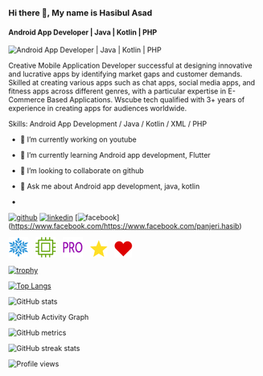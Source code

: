 


### Hi there 👋, My name is Hasibul Asad
#### Android App Developer | Java | Kotlin | PHP
![Android App Developer | Java | Kotlin | PHP](https://scontent.fdac139-1.fna.fbcdn.net/v/t39.30808-6/361629716_1025004175579766_5940303769646368039_n.jpg?_nc_cat=105&cb=99be929b-59f725be&ccb=1-7&_nc_sid=e3f864&_nc_ohc=HkifaJQ5CbMAX8UCTjy&_nc_ht=scontent.fdac139-1.fna&oh=00_AfDZdDb75rIFakbtwe7M30xRig0vS2o8_nd_yeaBSzzmew&oe=64C605CC)

Creative Mobile Application Developer successful at designing innovative and lucrative apps by identifying market gaps and customer demands. Skilled at creating various apps such as chat apps, social media apps, and fitness apps across different genres, with a particular expertise in E-Commerce Based Applications. Wscube tech qualified with 3+ years of experience in creating apps for audiences worldwide.

Skills: Android App Development / Java / Kotlin / XML / PHP

- 🔭 I’m currently working on youtube 
- 🌱 I’m currently learning Android app development, Flutter 
- 👯 I’m looking to collaborate on github 
- 💬 Ask me about Android app development, java, kotlin

- 
[<img src='https://cdn.jsdelivr.net/npm/simple-icons@3.0.1/icons/github.svg' alt='github' height='40'>](https://github.com/HasibulAsad)  [<img src='https://cdn.jsdelivr.net/npm/simple-icons@3.0.1/icons/linkedin.svg' alt='linkedin' height='40'>](https://www.linkedin.com/in/www.linkedin.com/in/hasibul-asad-a88b71283/) [<img src='https://cdn.jsdelivr.net/npm/simple-icons@3.0.1/icons/facebook.svg' alt='facebook' height='40'>] (https://www.facebook.com/https://www.facebook.com/panjeri.hasib)  

<a href='https://archiveprogram.github.com/'><img src='https://raw.githubusercontent.com/acervenky/animated-github-badges/master/assets/acbadge.gif' width='40' height='40'></a> <a href='https://docs.github.com/en/developers'><img src='https://raw.githubusercontent.com/acervenky/animated-github-badges/master/assets/devbadge.gif' width='40' height='40'></a> <a href='https://github.com/pricing'><img src='https://raw.githubusercontent.com/acervenky/animated-github-badges/master/assets/pro.gif' width='40' height='40'></a> <a href='https://stars.github.com/'><img src='https://raw.githubusercontent.com/acervenky/animated-github-badges/master/assets/starbadge.gif' width='35' height='35'></a> <a href='https://docs.github.com/en/github/supporting-the-open-source-community-with-github-sponsors'><img src='https://raw.githubusercontent.com/acervenky/animated-github-badges/master/assets/sponsorbadge.gif' width='35' height='35'></a> 

[![trophy](https://github-profile-trophy.vercel.app/?username=HasibulAsad)](https://github.com/ryo-ma/github-profile-trophy)

[![Top Langs](https://github-readme-stats.vercel.app/api/top-langs/?username=HasibulAsad)](https://github.com/anuraghazra/github-readme-stats)

![GitHub stats](https://github-readme-stats.vercel.app/api?username=HasibulAsad&show_icons=true)  

![GitHub Activity Graph](https://activity-graph.herokuapp.com/graph?username=HasibulAsad)  

![GitHub metrics](https://metrics.lecoq.io/HasibulAsad)  

![GitHub streak stats](https://streak-stats.demolab.com/?user=HasibulAsad)  

![Profile views](https://gpvc.arturio.dev/HasibulAsad)  
